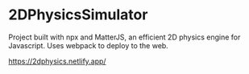 # 2DPhysicsSimulator

Project built with npx and MatterJS, an efficient 2D physics engine for Javascript. Uses webpack to deploy to the web.

https://2dphysics.netlify.app/
